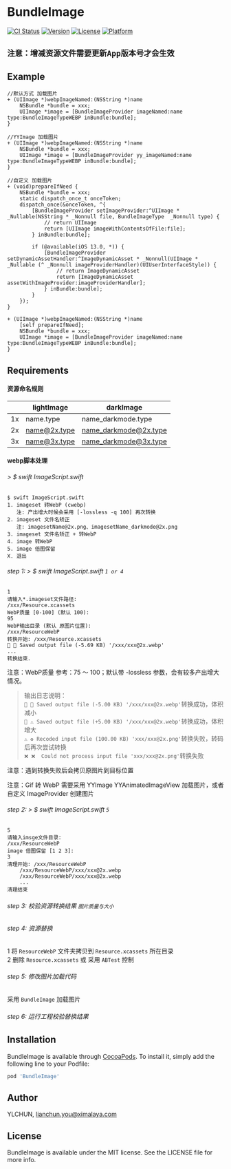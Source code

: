 # BundleImage

[![CI Status](https://img.shields.io/travis/YLCHUN/BundleImage.svg?style=flat)](https://travis-ci.org/YLCHUN/BundleImage)
[![Version](https://img.shields.io/cocoapods/v/BundleImage.svg?style=flat)](https://cocoapods.org/pods/BundleImage)
[![License](https://img.shields.io/cocoapods/l/BundleImage.svg?style=flat)](https://cocoapods.org/pods/BundleImage)
[![Platform](https://img.shields.io/cocoapods/p/BundleImage.svg?style=flat)](https://cocoapods.org/pods/BundleImage)


## ```注意：增减资源文件需要更新App版本号才会生效```

## Example

```
//默认方式 加载图片
+ (UIImage *)webpImageNamed:(NSString *)name
    NSBundle *bundle = xxx;
    UIImage *image = [BundleImageProvider imageNamed:name type:BundleImageTypeWEBP inBundle:bundle];
}
```
```
//YYImage 加载图片
+ (UIImage *)webpImageNamed:(NSString *)name
    NSBundle *bundle = xxx;
    UIImage *image = [BundleImageProvider yy_imageNamed:name type:BundleImageTypeWEBP inBundle:bundle];
} 
```
```
//自定义 加载图片
+ (void)prepareIfNeed {
    NSBundle *bundle = xxx;
    static dispatch_once_t onceToken;
    dispatch_once(&onceToken, ^{
        [BundleImageProvider setImageProvider:^UIImage * _Nullable(NSString * _Nonnull file, BundleImageType  _Nonnull type) {
            // return UIImage
            return [UIImage imageWithContentsOfFile:file];
        } inBundle:bundle];
        
        if (@available(iOS 13.0, *)) {
            [BundleImageProvider setDynamicAssetHandler:^ImageDynamicAsset * _Nonnull(UIImage * _Nullable (^ _Nonnull imageProviderHandler)(UIUserInterfaceStyle)) {
                // return ImageDynamicAsset
                return [ImageDynamicAsset assetWithImageProvider:imageProviderHandler];
            } inBundle:bundle];
        }
    });
}

+ (UIImage *)webpImageNamed:(NSString *)name
    [self prepareIfNeed];
    NSBundle *bundle = xxx;
    UIImage *image = [BundleImageProvider imageNamed:name type:BundleImageTypeWEBP inBundle:bundle];
}
```
## Requirements

#### 资源命名规则

|       | lightImage     | darkImage     |
---- | ----- | ------ 
| 1x     | name.type     | name_darkmode.type     |
| 2x     | name@2x.type     | name_darkmode@2x.type     |
| 3x     | name@3x.type     | name_darkmode@3x.type     |

#### webp脚本处理
###### > $ swift ImageScript.swift
```
$ swift ImageScript.swift
1. imageset 转WebP (cwebp)
   注: 产出增大时候会采用 [-lossless -q 100] 再次转换
2. imageset 文件名矫正
   注: imagesetName@2x.png、imagesetName_darkmode@2x.png
3. imageset 文件名矫正 + 转WebP
4. image 转WebP
5. image 倍图保留
X. 退出
```
###### step 1: > $ swift ImageScript.swift      ```1 or 4```
```
1
请输入*.imageset文件路径:
/xxx/Resource.xcassets 
WebP质量 [0-100] (默认 100): 
95
WebP输出目录 (默认 原图片位置): 
/xxx/ResourceWebP 
转换开始: /xxx/Resource.xcassets
🎉 🎉 Saved output file (-5.69 KB) '/xxx/xxx@2x.webp'
...
转换结束.
```
注意：WebP质量 参考：75 ～ 100；默认带 -lossless 参数，会有较多产出增大情况。

> 输出日志说明：  
> ```🎉 🎉 Saved output file (-5.00 KB) '/xxx/xxx@2x.webp'```转换成功，体积减小  
> ```🎉 ⚠️ Saved output file (+5.00 KB) '/xxx/xxx@2x.webp'```转换成功，体积增大   
> ```⚠️ ♻️ Recoded input file (100.00 KB) 'xxx/xxx@2x.png'```转换失败，转码后再次尝试转换  
> ```❌ ❌  Could not process input file 'xxx/xxx@2x.png'```转换失败  

注意：遇到转换失败后会拷贝原图片到目标位置

注意：Gif 转 WebP 需要采用 YYImage YYAnimatedImageView 加载图片，或者自定义 ImageProvider 创建图片

###### step 2: > $ swift ImageScript.swift      ```5```
```
5
请输入imsge文件目录:
/xxx/ResourceWebP 
image 倍图保留 [1 2 3]: 
3
清理开始: /xxx/ResourceWebP
    /xxx/ResourceWebP/xxx/xxx@2x.webp
    /xxx/ResourceWebP/xxx/xxx@2x.webp
    ...
清理结束
```
###### step 3: 校验资源转换结果 ```图片质量与大小```

###### step 4: 资源替换
1 将 ```ResourceWebP``` 文件夹拷贝到 ```Resource.xcassets``` 所在目录  
2 删除 ```Resource.xcassets``` 或 采用 ```ABTest``` 控制

###### step 5: 修改图片加载代码
采用 ```BundleImage``` 加载图片

###### step 6: 运行工程校验替换结果

## Installation 

BundleImage is available through [CocoaPods](https://cocoapods.org). To install
it, simply add the following line to your Podfile:

```ruby
pod 'BundleImage'
```

## Author

YLCHUN, lianchun.you@ximalaya.com

## License

BundleImage is available under the MIT license. See the LICENSE file for more info.
